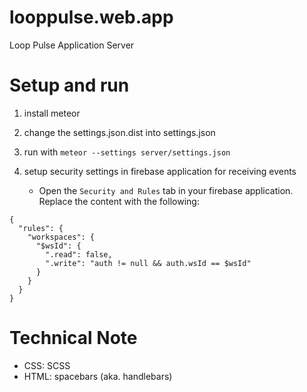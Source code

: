 looppulse.web.app
=================

Loop Pulse Application Server

Setup and run
=================

1. install meteor
2. change the settings.json.dist into settings.json
3. run with `meteor --settings server/settings.json`
4. setup security settings in firebase application for receiving events
    
   - Open the `Security and Rules` tab in your firebase application. Replace the content with the following:
  ```
  {
    "rules": {
      "workspaces": {
        "$wsId": {
          ".read": false,
          ".write": "auth != null && auth.wsId == $wsId"
        }
      }
    }
  }
  ```

Technical Note
=================

- CSS: SCSS
- HTML: spacebars (aka. handlebars)
